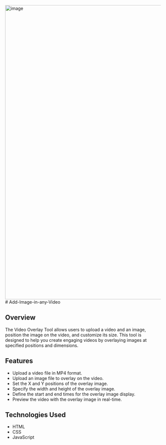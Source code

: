 <img width="949" alt="image" src="https://github.com/user-attachments/assets/f3b73031-6dfb-4351-ac92-a61b079c598e">
# Add-Image-in-any-Video


## Overview

The Video Overlay Tool allows users to upload a video and an image, position the image on the video, and customize its size. This tool is designed to help you create engaging videos by overlaying images at specified positions and dimensions.

## Features

- Upload a video file in MP4 format.
- Upload an image file to overlay on the video.
- Set the X and Y positions of the overlay image.
- Specify the width and height of the overlay image.
- Define the start and end times for the overlay image display.
- Preview the video with the overlay image in real-time.

## Technologies Used

- HTML
- CSS
- JavaScript

